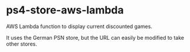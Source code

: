 # ps4-store-aws-lambda
AWS Lambda function to display current discounted games. 

It uses the German PSN store, but the URL can easily be modified to take other stores.